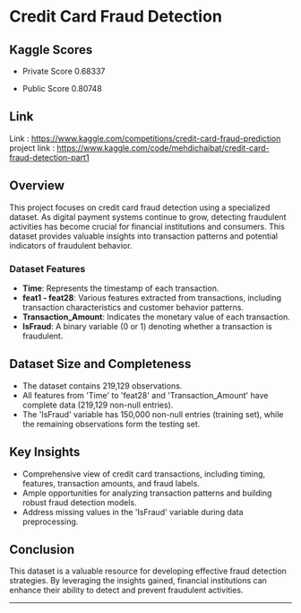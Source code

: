 # Credit Card Fraud Detection

## Kaggle Scores

- Private Score 0.68337

- Public Score 0.80748
  
## Link

Link : https://www.kaggle.com/competitions/credit-card-fraud-prediction
project link : https://www.kaggle.com/code/mehdichaibat/credit-card-fraud-detection-part1

## Overview

This project focuses on credit card fraud detection using a specialized dataset. As digital payment systems continue to grow, detecting fraudulent activities has become crucial for financial institutions and consumers. This dataset provides valuable insights into transaction patterns and potential indicators of fraudulent behavior.

### Dataset Features

- **Time**: Represents the timestamp of each transaction.
- **feat1 - feat28**: Various features extracted from transactions, including transaction characteristics and customer behavior patterns.
- **Transaction_Amount**: Indicates the monetary value of each transaction.
- **IsFraud**: A binary variable (0 or 1) denoting whether a transaction is fraudulent.

## Dataset Size and Completeness

- The dataset contains 219,129 observations.
- All features from 'Time' to 'feat28' and 'Transaction_Amount' have complete data (219,129 non-null entries).
- The 'IsFraud' variable has 150,000 non-null entries (training set), while the remaining observations form the testing set.

## Key Insights

- Comprehensive view of credit card transactions, including timing, features, transaction amounts, and fraud labels.
- Ample opportunities for analyzing transaction patterns and building robust fraud detection models.
- Address missing values in the 'IsFraud' variable during data preprocessing.

## Conclusion

This dataset is a valuable resource for developing effective fraud detection strategies. By leveraging the insights gained, financial institutions can enhance their ability to detect and prevent fraudulent activities.

---
